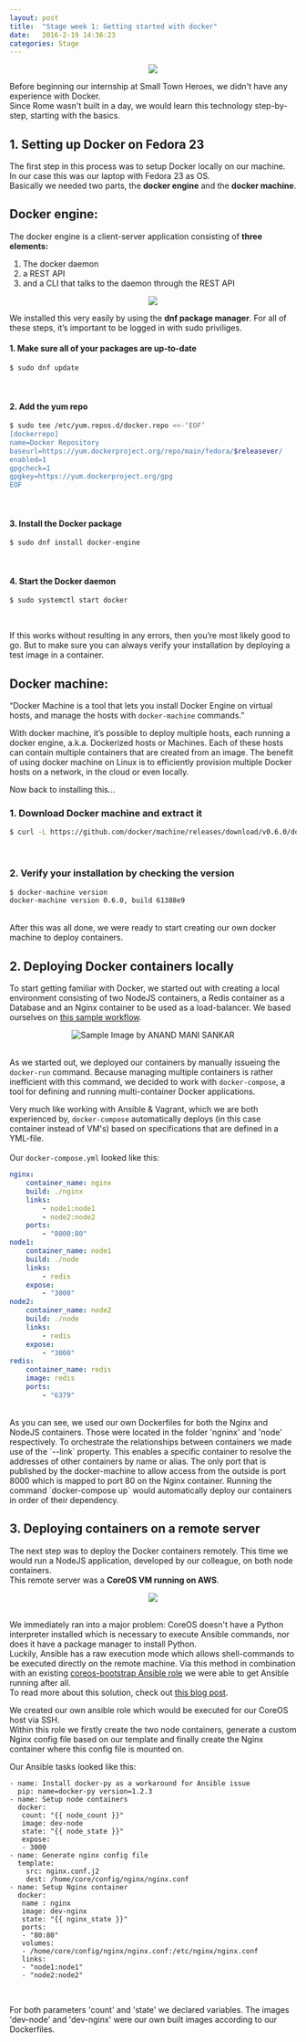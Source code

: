 ```yaml
---
layout: post
title:  "Stage week 1: Getting started with docker"
date:   2016-2-19 14:36:23
categories: Stage
---
```


<div style="text-align:center"><img src ="../../../../images/docker_logo.png" style="max-width:100%"/></div>

Before beginning our internship at Small Town Heroes, we didn't have any experience with Docker.  
Since Rome wasn't built in a day, we would learn this technology step-by-step, starting with the basics.  



## <strong>1. Setting up Docker on Fedora 23</strong>

The first step in this process was to setup Docker locally on our machine.  
In our case this was our laptop with Fedora 23 as OS.  
Basically we needed two parts, the <strong>docker engine</strong> and the <strong>docker machine</strong>.  

## <strong>Docker engine:</strong>

The docker engine is a client-server application consisting of <strong>three elements:</strong>

<div>
<ol class="default">
	<li>The docker daemon</li>
	<li>a REST API</li>
	<li>and a CLI that talks to the daemon through the REST API</li>
</ol>
</div>
<div style="text-align:center"><img src ="../../../../images/engine.png" /></div>


We installed this very easily by using the <strong>dnf package manager</strong>. For all of these steps, it’s important to be logged in with sudo priviliges.  


#### <strong>1. Make sure all of your packages are up-to-date</strong>

```bash
$ sudo dnf update
```
<br />


#### <strong>2. Add the yum repo</strong>

```bash
$ sudo tee /etc/yum.repos.d/docker.repo <<-‘EOF’ 
[dockerrepo] 
name=Docker Repository 
baseurl=https://yum.dockerproject.org/repo/main/fedora/$releasever/ 
enabled=1 
gpgcheck=1 
gpgkey=https://yum.dockerproject.org/gpg 
EOF
```
<br />


#### <strong>3. Install the Docker package</strong>

```bash
$ sudo dnf install docker-engine
```
<br />


#### <strong>4. Start the Docker daemon</strong>

```bash
$ sudo systemctl start docker
```  
<br />


If this works without resulting in any errors, then you’re most likely good to go. But to make sure you can always verify your installation by deploying a test image in a container.


## <strong>Docker machine:</strong>

“Docker Machine is a tool that lets you install Docker Engine on virtual hosts, and manage the hosts with `docker-machine` commands.”

With docker machine, it’s possible to deploy multiple hosts, each running a docker engine, a.k.a. Dockerized hosts or Machines. Each of these hosts can contain multiple containers that are created from an image. The benefit of using docker machine on Linux is to efficiently provision multiple Docker hosts on a network, in the cloud or even locally.

Now back to installing this…

### <strong> 1. Download Docker machine and extract it</strong>

```bash
$ curl -L https://github.com/docker/machine/releases/download/v0.6.0/docker-machine-`uname -s`–`uname -m` > /usr/local/bin/docker-machine && \ chmod +x /usr/local/bin/docker-machine
```
<br />

### <strong> 2. Verify your installation by checking the version</strong>


```bash
$ docker-machine version
docker-machine version 0.6.0, build 61388e9
```

<br />
After this was all done, we were ready to start creating our own docker machine to deploy containers.



## <strong>2. Deploying Docker containers locally</strong>


To start getting familiar with Docker, we started out with creating a local environment consisting of two NodeJS containers, a Redis container as a Database and an Nginx container to be used as a load-balancer. 
We based ourselves on <a href="http://anandmanisankar.com/posts/docker-container-nginx-node-redis-example/">this sample workflow</a>.  


<div style="text-align:center"><img src="../../../../images/DockerSample.png" alt="Sample Image by ANAND MANI SANKAR" style="max-width:100%"/></div> <br />

As we started out, we deployed our containers by manually issueing the `docker-run` command. 
Because managing multiple containers is rather inefficient with this command, we decided to work with `docker-compose`, a tool for defining and running multi-container Docker applications.  

Very much like working with Ansible & Vagrant, which we are both experienced by, `docker-compose` automatically deploys (in this case container instead of VM's) based on specifications that are defined in a YML-file.   
<br />
Our `docker-compose.yml` looked like this:  

```yml
nginx:
    container_name: nginx
    build: ./nginx
    links:
        - node1:node1
        - node2:node2
    ports:
        - "8000:80"
node1:
    container_name: node1
    build: ./node
    links:
        - redis
    expose:
        - "3000"
node2:
    container_name: node2
    build: ./node
    links:
        - redis
    expose:
        - "3000"
redis:
    container_name: redis
    image: redis
    ports:
        - "6379"
```
<br />
As you can see, we used our own Dockerfiles for both the Nginx and NodeJS containers. Those were located in the folder 'ngninx' and 'node' respectively.  
To orchestrate the relationships between containers we made use of the `--link` property. This enables a specific container to resolve the addresses of other containers by name or alias.  
The only port that is published by the docker-machine to allow access from the outside is port 8000 which is mapped to port 80 on the Nginx container.  
Running the command `docker-compose up` would automatically deploy our containers in order of their dependency.  


## <strong> 3. Deploying containers on a remote server</strong>

The next step was to deploy the Docker containers remotely. This time we would run a NodeJS application, developed by our colleague, on both node containers.  
This remote server was a **CoreOS VM running on AWS**.

<div style="text-align:center"><img src="../../../../images/coreos.png" /></div> <br />
 
We immediately ran into a major problem: CoreOS doesn't have a Python interpreter installed which is necessary to execute Ansible commands, nor does it have a package manager to install Python.  
Luckily, Ansible has a raw execution mode which allows shell-commands to be executed directly on the remote machine. Via this method in combination with an existing <a href="https://github.com/defunctzombie/ansible-coreos-bootstrap">coreos-bootstrap Ansible role</a> we were able to get Ansible running after all.  
To read more about this solution, check out <a href="https://coreos.com/blog/managing-coreos-with-ansible/">this blog post</a>.  

We created our own ansible role which would be executed for our CoreOS host via SSH.  
Within this role we firstly create the two node containers, generate a custom Nginx config file based on our template and finally create the Nginx container where this config file is mounted on.  

Our Ansible tasks looked like this:

```
- name: Install docker-py as a workaround for Ansible issue
  pip: name=docker-py version=1.2.3
- name: Setup node containers
  docker:
   count: "{{ node_count }}"
   image: dev-node
   state: "{{ node_state }}"
   expose:
   - 3000
- name: Generate nginx config file
  template:
    src: nginx.conf.j2
    dest: /home/core/config/nginx/nginx.conf
- name: Setup Nginx container
  docker: 
   name : nginx
   image: dev-nginx
   state: "{{ nginx_state }}"
   ports:
   - "80:80"
   volumes:
   - /home/core/config/nginx/nginx.conf:/etc/nginx/nginx.conf
   links:
   - "node1:node1"
   - "node2:node2"
```

<br />

For both parameters 'count' and 'state' we declared variables. The images 'dev-node' and 'dev-nginx' were our own built images according to our Dockerfiles.




